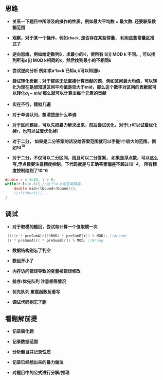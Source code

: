 ## 思路

* **关系一下题目中所涉及的操作的性质，例如最大平均数 = 最大数. 还要联系数据范围**

* **观察，对于某一个操作，例如```check```, 是否存在某些常量， 利用这些常量区推式子**

* **逆向思维，例如给定数列S，求最小的K，使所有 S[i]​ MOD k 不同。, 可以找到所有s[i] MOD k相同的k，然后找到最小的不相同k**

* **尝试逆向分析 例如求a^b=k 已知a,k可以知道b**

* **尝试转化贡献；对于那些无法直接计算贡献的题，例如区间最大均值，可以转化为现在是想知道区间平均值是否大于mid，那么这个数字对区间的贡献就可以转化$a_i - mid$ 那么就可以计算出每个元素的贡献**

* **实在不行，模拟几遍**

* **对于单调队列，想清楚是什么单调**

* **对于区间题目，可以先把暴力解求出来，然后尝试优化，对于l,r可以试着优化掉r，也可以试着优化掉l**

* **对于二分， 如果是二分答案的话没给答案范围就可以手搓1个较大的范围，例如$10^{10}$**

* **对于二分，不仅可以二分区间，而且可以二分答案， 如果是浮点数，可以这么写,浮点数要注意精度控制。下代码就是与正确答案偏差不超过$10^-4$， 所有精度控制给到了$10^-6$**

```cpp
double r = 1e10, l = 0;
while(r-l>1e-6){ //这个1e-6是答案精度，
	double mid=(lbound+rbound)/2;
	//if(check())...
}
```

## 调试

* **对于取模的题目，尝试每计算一个值取模一次**

```cpp
 ((((r * preSumA[r])%MOD) * preSumB[r]) % MOD); //Accept
 (r * preSumA[r] * preSumB[r]) % MOD; //Wrong
```

* **数据结构别忘了判空**

* **数组开小了**

* **内存访问错误导致的变量被错误修改**

* **排序/优先队列 注意相等情况**

* **优先队列 重载函数反着写**

* **调试代码别忘了删**

## 看题解前提

* **记录简化题**

* **记录数据范围**

* **分析题目并记录性质**

* **记录已经想出来的暴力做法**

* **对题目中的公式进行分解/推理**